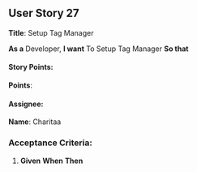 ## User Story 27 

**Title**: Setup Tag Manager 

**As a** Developer, 
**I want** To Setup Tag Manager
**So that** 

#### Story Points: 
**Points**:

#### Assignee: 

**Name**: Charitaa 

### Acceptance Criteria: 

1.  **Given**
     **When**
     **Then**


